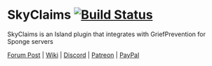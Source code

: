 # SkyClaims [![Build Status](https://travis-ci.org/Mohron/SkyClaims.svg?branch=master)](https://travis-ci.org/Mohron/SkyClaims)
SkyClaims is an Island plugin that integrates with GriefPrevention for Sponge servers

[Forum Post](https://forums.spongepowered.org/t/skyclaims-a-skyblock-plugin-designed-for-griefprevention/16445)
| [Wiki](https://github.com/Mohron/SkyClaims/wiki) | [Discord](https://discord.gg/EkVQycV) | [Patreon](https://www.patreon.com/mohron) | [PayPal](https://paypal.me/mohron)
